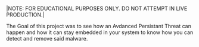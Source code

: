 |NOTE: FOR EDUCATIONAL PURPOSES ONLY. DO NOT ATTEMPT IN LIVE PRODUCTION.|

The Goal of this project was to see how an Avdanced Persistant Threat can happen and how it can stay embedded in your system 
to know how you can detect and remove said malware. 


